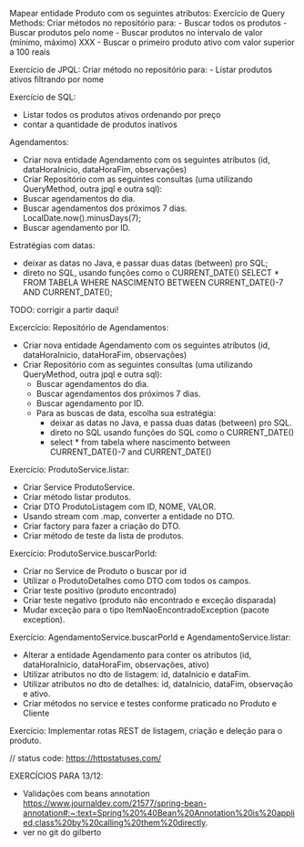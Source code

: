 Mapear entidade Produto com os seguintes atributos:
Exercício de Query Methods: Criar métodos no repositório para: - Buscar todos os produtos - Buscar produtos pelo nome - Buscar produtos no intervalo de valor (mínimo, máximo) XXX - Buscar o primeiro produto ativo com valor superior a 100 reais

Exercício de JPQL: Criar método no repositório para: - Listar produtos ativos filtrando por nome

Exercício de SQL:

- Listar todos os produtos ativos ordenando por preço
- contar a quantidade de produtos inativos

Agendamentos:

* Criar nova entidade Agendamento com os seguintes atributos (id, dataHoraInicio, dataHoraFim, observações)
* Criar Repositório com as seguintes consultas (uma utilizando QueryMethod, outra jpql e outra sql):
* Buscar agendamentos do dia.
* Buscar agendamentos dos próximos 7 dias. LocalDate.now().minusDays(7);
* Buscar agendamento por ID.

Estratégias com datas:
- deixar as datas no Java, e passar duas datas (between) pro SQL;
- direto no SQL, usando funções como o CURRENT_DATE()
  SELECT * FROM TABELA WHERE NASCIMENTO BETWEEN CURRENT_DATE()-7 AND CURRENT_DATE();

TODO: corrigir a partir daqui!

Excercício: Repositório de Agendamentos:

- Criar nova entidade Agendamento com os seguintes atributos (id, dataHoraInicio, dataHoraFim, observações)
- Criar Repositório com as seguintes consultas (uma utilizando QueryMethod, outra jpql e outra sql):
    - Buscar agendamentos do dia.
    - Buscar agendamentos dos próximos 7 dias.
    - Buscar agendamento por ID.
    - Para as buscas de data, escolha sua estratégia:
        - deixar as datas no Java, e passa duas datas (between) pro SQL.
        - direto no SQL usando funções do SQL como o CURRENT_DATE()
        - select * from tabela where nascimento between CURRENT_DATE()-7 and CURRENT_DATE()

Exercício: ProdutoService.listar:
- Criar Service ProdutoService.
- Criar método listar produtos.
- Criar DTO ProdutoListagem com ID, NOME, VALOR.
- Usando stream com .map, converter a entidade no DTO.
- Criar factory para fazer a criação do DTO.
- Criar método de teste da lista de produtos.

Exercício: ProdutoService.buscarPorId:
- Criar no Service de Produto o buscar por id
- Utilizar o ProdutoDetalhes como DTO com todos os campos.
- Criar teste positivo (produto encontrado)
- Criar teste negativo (produto não encontrado e exceção disparada)
- Mudar exceção para o tipo ItemNaoEncontradoException (pacote exception).

Exercício: AgendamentoService.buscarPorId e AgendamentoService.listar:
- Alterar a entidade Agendamento para conter os atributos (id, dataHoraInicio, dataHoraFim, observações, ativo)
- Utilizar atributos no dto de listagem: id, dataInicio e dataFim.
- Utilizar atributos no dto de detalhes: id, dataInicio, dataFim, observação e ativo.
- Criar métodos no service e testes conforme praticado no Produto e Cliente

Exercício: Implementar rotas REST de listagem, criação e deleção para o produto.



// status code: https://httpstatuses.com/


EXERCÍCIOS PARA 13/12:
- Validações com beans annotation https://www.journaldev.com/21577/spring-bean-annotation#:~:text=Spring%20%40Bean%20Annotation%20is%20applied,class%20by%20calling%20them%20directly.
- ver no git do gilberto